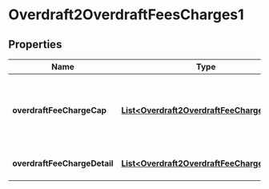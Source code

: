 
# Overdraft2OverdraftFeesCharges1

## Properties
Name | Type | Description | Notes
------------ | ------------- | ------------- | -------------
**overdraftFeeChargeCap** | [**List&lt;Overdraft2OverdraftFeeChargeCap&gt;**](Overdraft2OverdraftFeeChargeCap.md) | Details about any caps (maximum charges) that apply to a particular fee/charge |  [optional]
**overdraftFeeChargeDetail** | [**List&lt;Overdraft2OverdraftFeeChargeDetail&gt;**](Overdraft2OverdraftFeeChargeDetail.md) | Details about the fees/charges | 



